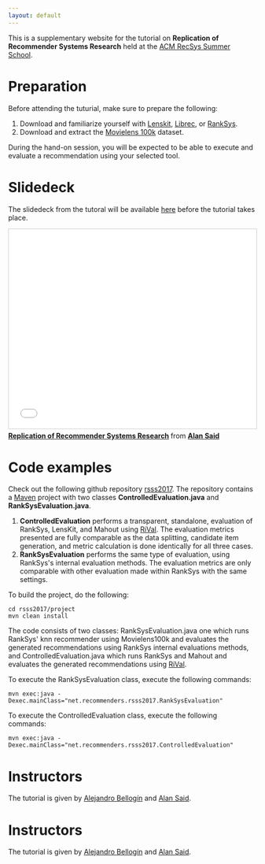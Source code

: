 ```yaml
---
layout: default
---
```


This is a supplementary website for the tutorial on **Replication of Recommender Systems Research** held at the [ACM RecSys Summer School](http://pro.unibz.it/projects/schoolrecsys17/).  

# [](#preparation)Preparation
Before attending the tuturial, make sure to prepare the following:

1. Download and familiarize yourself with [Lenskit](http://www.lenskit.org), [Librec](http://www.librec.net), or [RankSys](http://www.ranksys.org).
1. Download and extract the [Movielens 100k](http://files.grouplens.org/datasets/movielens/ml-latest-small-README.html) dataset.

During the hand-on session, you will be expected to be able to execute and evaluate a recommendation using your selected tool.

# [](#slides)Slidedeck
The slidedeck from the tutoral will be available [here](recsys-replication.pdf) before the tutorial takes place.
<iframe src="//www.slideshare.net/slideshow/embed_code/key/DbPQ377ejunZ5m" width="595" height="405" frameborder="0" marginwidth="0" marginheight="0" scrolling="no" style="border:1px solid #CCC; border-width:1px; margin-bottom:5px; max-width: 100%;" allowfullscreen> </iframe> 
<div style="margin-bottom:5px"> <strong> <a href="//www.slideshare.net/alansaid/replication-of-recommender-systems-research" title="Replication of Recommender Systems Research" target="_blank">Replication of Recommender Systems Research</a> </strong> from <strong><a href="https://www.slideshare.net/alansaid" target="_blank">Alan Said</a></strong> </div>


# [](#code) Code examples
Check out the following github repository [rsss2017](https://github.com/recommenders/rsss2017).
The repository contains a [Maven](https://maven.apache.org) project with two classes **ControlledEvaluation.java** and **RankSysEvaluation.java**. 

1. **ControlledEvaluation** performs a transparent, standalone, evaluation of RankSys, LensKit, and Mahout using [RiVal](http://rival.recommenders.net). The evaluation metrics presented are fully comparable as the data splitting, candidate item generation, and metric calculation is done identically for all three cases.
1. **RankSysEvaluation** performs the same type of evaluation, using RankSys's internal evaluation methods. The evaluation metrics are only comparable with other evaluation made within RankSys with the same settings.

To build the project, do the following:


```
cd rsss2017/project
mvn clean install
```

The code consists of two classes: RankSysEvaluation.java one which runs RankSys' knn recommender using Movielens100k and evaluates the generated recommendations using RankSys internal evaluations methods, and ControlledEvaluation.java 
which runs RankSys and Mahout and evaluates the generated recommendations using [RiVal](http://rival.recommenders.net).

To execute the RankSysEvaluation class, execute the following commands:

```
mvn exec:java -Dexec.mainClass="net.recommenders.rsss2017.RankSysEvaluation"

```

To execute the ControlledEvaluation class, execute the following commands:

```
mvn exec:java -Dexec.mainClass="net.recommenders.rsss2017.ControlledEvaluation"
```


# [](#instructors)Instructors
The tutorial is given by [Alejandro Bellogín](http://ir.ii.uam.es/~alejandro/) and [Alan Said](http://www.alansaid.com).

# [](#instructors)Instructors
The tutorial is given by [Alejandro Bellogín](http://ir.ii.uam.es/~alejandro/) and [Alan Said](http://www.alansaid.com).
